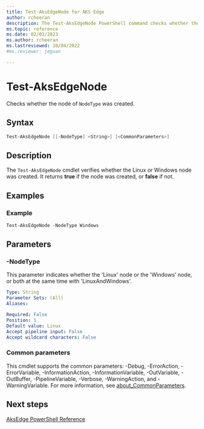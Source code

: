 ```yaml
---
title: Test-AksEdgeNode for AKS Edge
author: rcheeran
description: The Test-AksEdgeNode PowerShell command checks whether the VM was created
ms.topic: reference
ms.date: 02/03/2023
ms.author: rcheeran 
ms.lastreviewed: 10/04/2022
#ms.reviewer: jeguan

---
```


# Test-AksEdgeNode

Checks whether the node of `NodeType` was created.

## Syntax

```powershell
Test-AksEdgeNode [[-NodeType] <String>] [<CommonParameters>]
```

## Description

The `Test-AksEdgeNode` cmdlet verifies whether the Linux or Windows node was created. It returns **true** if the node was created, or **false** if not.

## Examples

### Example

```powershell
Test-AksEdgeNode -NodeType Windows
```

## Parameters

### -NodeType

This parameter indicates whether the 'Linux' node or the 'Windows' node, or both at the same time with
'LinuxAndWindows'.

```yaml
Type: String
Parameter Sets: (All)
Aliases:

Required: False
Position: 1
Default value: Linux
Accept pipeline input: False
Accept wildcard characters: False
```


### Common parameters
This cmdlet supports the common parameters: -Debug, -ErrorAction, -ErrorVariable, -InformationAction, -InformationVariable, -OutVariable, -OutBuffer, -PipelineVariable, -Verbose, -WarningAction, and -WarningVariable. For more information, see [about_CommonParameters](https://go.microsoft.com/fwlink/?LinkID=113216).

## Next steps

[AksEdge PowerShell Reference](./index.md)

